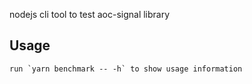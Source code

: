 nodejs cli tool to test aoc-signal library

## Usage
```shell
run `yarn benchmark -- -h` to show usage information
```